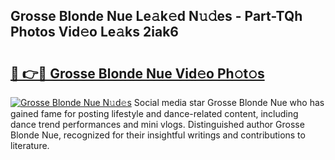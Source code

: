 ## Grosse Blonde Nue Le𝚊k𝚎d N𝚞𝚍es - Part-TQh Photos Vid𝚎o Le𝚊ks 2iak6

# <h2><a href="http://fb8v5jx.evod.top/?m=Grosse+Blonde+Nue">🔗 👉🔴 Grosse Blonde Nue Vid𝚎o Ph𝚘t𝚘s</a></h2>

[![Grosse Blonde Nue N𝚞d𝚎s](https://i.imgur.com/8V9OHl7.gif)](http://fb8v5jx.evod.top/?m=Grosse+Blonde+Nue)
Social media star Grosse Blonde Nue who has gained fame for posting lifestyle and dance-related content, including dance trend performances and mini vlogs. Distinguished author Grosse Blonde Nue, recognized for their insightful writings and contributions to literature. 
